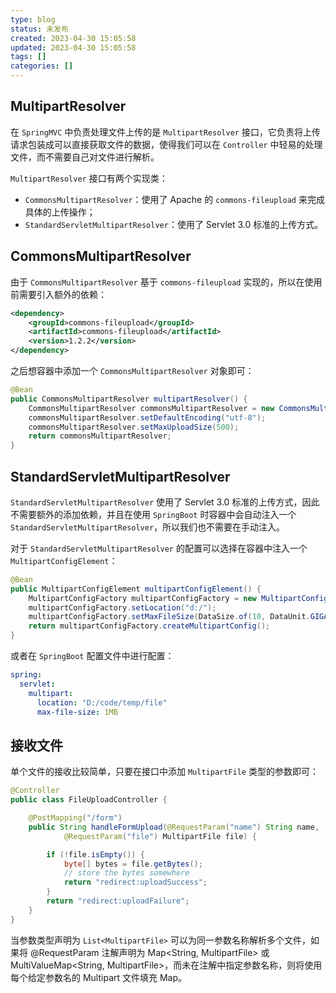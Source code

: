 ```yaml
---
type: blog
status: 未发布
created: 2023-04-30 15:05:58
updated: 2023-04-30 15:05:58
tags: []
categories: []
---
```


## MultipartResolver

在 `SpringMVC` 中负责处理文件上传的是 `MultipartResolver` 接口，它负责将上传请求包装成可以直接获取文件的数据，使得我们可以在 `Controller` 中轻易的处理文件，而不需要自己对文件进行解析。

`MultipartResolver` 接口有两个实现类：

- `CommonsMultipartResolver`：使用了 Apache 的 `commons-fileupload` 来完成具体的上传操作；
- `StandardServletMultipartResolver`：使用了 Servlet 3.0 标准的上传方式。

## CommonsMultipartResolver

由于 `CommonsMultipartResolver` 基于 `commons-fileupload` 实现的，所以在使用前需要引入额外的依赖：

```xml
<dependency>
    <groupId>commons-fileupload</groupId>
    <artifactId>commons-fileupload</artifactId>
    <version>1.2.2</version>
</dependency>
```

之后想容器中添加一个 `CommonsMultipartResolver` 对象即可：

```java
@Bean
public CommonsMultipartResolver multipartResolver() {
	CommonsMultipartResolver commonsMultipartResolver = new CommonsMultipartResolver();
	commonsMultipartResolver.setDefaultEncoding("utf-8");
	commonsMultipartResolver.setMaxUploadSize(500);
	return commonsMultipartResolver;
}
```


## StandardServletMultipartResolver


`StandardServletMultipartResolver`  使用了 Servlet 3.0 标准的上传方式，因此不需要额外的添加依赖，并且在使用 `SpringBoot` 时容器中会自动注入一个 `StandardServletMultipartResolver`，所以我们也不需要在手动注入。 

对于 `StandardServletMultipartResolver` 的配置可以选择在容器中注入一个 `MultipartConfigElement`：

```java
@Bean
public MultipartConfigElement multipartConfigElement() {
	MultipartConfigFactory multipartConfigFactory = new MultipartConfigFactory();
	multipartConfigFactory.setLocation("d:/");
	multipartConfigFactory.setMaxFileSize(DataSize.of(10, DataUnit.GIGABYTES));
	return multipartConfigFactory.createMultipartConfig();
}
```

或者在 `SpringBoot` 配置文件中进行配置：

```yaml
spring:
  servlet:
    multipart:
      location: "D:/code/temp/file"
      max-file-size: 1MB
```


## 接收文件

单个文件的接收比较简单，只要在接口中添加 `MultipartFile` 类型的参数即可：

```java
@Controller
public class FileUploadController {

    @PostMapping("/form")
    public String handleFormUpload(@RequestParam("name") String name,
            @RequestParam("file") MultipartFile file) {

        if (!file.isEmpty()) {
            byte[] bytes = file.getBytes();
            // store the bytes somewhere
            return "redirect:uploadSuccess";
        }
        return "redirect:uploadFailure";
    }
}
```

当参数类型声明为 `List<MultipartFile>` ​ 可以为同一参数名称解析多个文件，如果将 @RequestParam​ 注解声明为 Map<String, MultipartFile>​ 或 MultiValueMap<String, MultipartFile>​，而未在注解中指定参数名称，则将使用每个给定参数名的 Multipart​ 文件填充 Map​。
